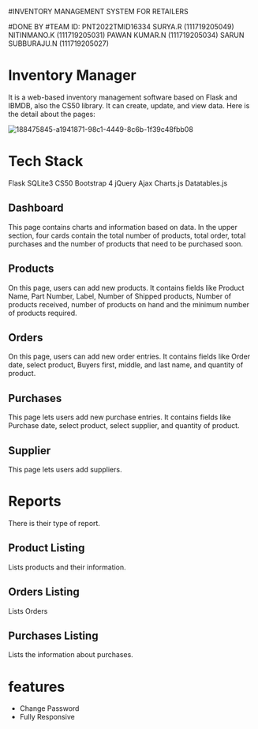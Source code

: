 
#INVENTORY MANAGEMENT SYSTEM FOR RETAILERS
 

#DONE BY
#TEAM ID: PNT2022TMID16334
SURYA.R (111719205049)
NITINMANO.K  (111719205031)
PAWAN KUMAR.N (111719205034)
SARUN SUBBURAJU.N (111719205027)

# Inventory Manager
It is a web-based inventory management software based on Flask and IBMDB, also the CS50 library. It can create, update, and view data. Here is the detail about the pages:



![188475845-a1941871-98c1-4449-8c6b-1f39c48fbb08](https://user-images.githubusercontent.com/55648552/188476791-a41e8e6c-2721-40b3-b088-3ebe0aaf8832.gif)


# Tech Stack

Flask
SQLite3
CS50
Bootstrap 4
jQuery
Ajax
Charts.js
Datatables.js

## Dashboard
This page contains charts and information based on data. In the upper section, four cards contain the total number of products, total order, total purchases and the number of products that need to be purchased soon.

## Products
On this page, users can add new products. It contains fields like Product Name, Part Number, Label, Number of Shipped products, Number of products received, number of products on hand and the minimum number of products required.

## Orders
On this page, users can add new order entries. It contains fields like Order date, select product, Buyers first, middle, and last name, and quantity of product.

## Purchases
This page lets users add new purchase entries. It contains fields like Purchase date, select product, select supplier, and quantity of product.

## Supplier
This page lets users add suppliers.

# Reports
There is their type of report.

## Product Listing
Lists products and their information.

## Orders Listing
Lists Orders

## Purchases Listing
Lists the information about purchases.


# features
- Change Password
- Fully Responsive
